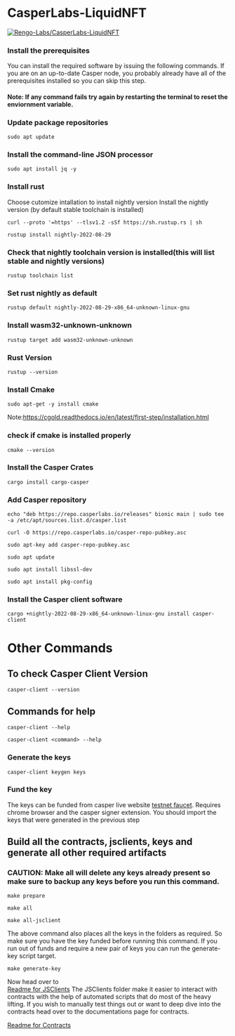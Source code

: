 # CasperLabs-LiquidNFT

[![Rengo-Labs/CasperLabs-LiquidNFT](https://circleci.com/gh/Rengo-Labs/CasperLabs-LiquidNFT.svg?style=svg)](https://circleci.com/gh/Rengo-Labs/CasperLabs-LiquidNFT)

### Install the prerequisites

You can install the required software by issuing the following commands. If you are on an up-to-date Casper node, you probably already have all of the prerequisites installed so you can skip this step.

#### Note: If any command fails try again by restarting the terminal to reset the enviornment variable.

### Update package repositories

```
sudo apt update
```

### Install the command-line JSON processor

```
sudo apt install jq -y
```

### Install rust

Choose cutomize intallation to install nightly version
Install the nightly version (by default stable toolchain is installed)

```
curl --proto '=https' --tlsv1.2 -sSf https://sh.rustup.rs | sh
```

```
rustup install nightly-2022-08-29
```

### Check that nightly toolchain version is installed(this will list stable and nightly versions)

```
rustup toolchain list
```

### Set rust nightly as default

```
rustup default nightly-2022-08-29-x86_64-unknown-linux-gnu
```

### Install wasm32-unknown-unknown

```
rustup target add wasm32-unknown-unknown
```

### Rust Version

```
rustup --version
```

### Install Cmake

```
sudo apt-get -y install cmake
```

Note:https://cgold.readthedocs.io/en/latest/first-step/installation.html

### check if cmake is installed properly

```
cmake --version
```

### Install the Casper Crates

```
cargo install cargo-casper
```

### Add Casper repository

```
echo "deb https://repo.casperlabs.io/releases" bionic main | sudo tee -a /etc/apt/sources.list.d/casper.list
```

```
curl -O https://repo.casperlabs.io/casper-repo-pubkey.asc
```

```
sudo apt-key add casper-repo-pubkey.asc
```

```
sudo apt update
```

```
sudo apt install libssl-dev
```

```
sudo apt install pkg-config
```

### Install the Casper client software

```
cargo +nightly-2022-08-29-x86_64-unknown-linux-gnu install casper-client
```

# Other Commands

## To check Casper Client Version

```
casper-client --version
```

## Commands for help

```
casper-client --help
```

```
casper-client <command> --help
```

### Generate the keys

```
casper-client keygen keys
```

### Fund the key

The keys can be funded from casper live website [testnet faucet](https://testnet.cspr.live/tools/faucet). Requires chrome browser and the casper signer extension. You should import the keys that were generated in the previous step

## Build all the contracts, jsclients, keys and generate all other required artifacts

### CAUTION: Make all will delete any keys already present so make sure to backup any keys before you run this command.

```
make prepare
```

```
make all
```

```
make all-jsclient
```

The above command also places all the keys in the folders as required. So make sure you have the key funded before running this command.
If you run out of funds and require a new pair of keys you can run the generate-key script target.

```
make generate-key
```

Now head over to <br />
[Readme for JSClients](JsClients/readme.md)
The JSClients folder make it easier to interact with contracts with the help of automated scripts that do most of the heavy lifting. If you wish to manually test things out or want to deep dive into the contracts head over to the documentations page for contracts.

[Readme for Contracts](Contracts/README.md) <br />
